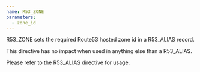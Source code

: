 ```yaml
---
name: R53_ZONE
parameters:
  - zone_id
---
```


R53_ZONE sets the required Route53 hosted zone id in a R53_ALIAS record.

This directive has no impact when used in anything else than a R53_ALIAS.

Please refer to the R53_ALIAS directive for usage.